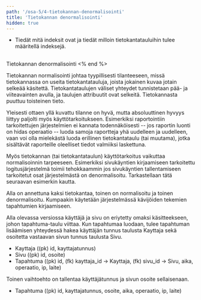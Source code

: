 ```yaml
---
path: '/osa-5/4-tietokannan-denormalisointi'
title: 'Tietokannan denormalisointi'
hidden: true
---
```



<text-box variant='learningObjectives' name='Oppimistavoitteet'>

- Tiedät mitä indeksit ovat ja tiedät milloin tietokantatauluihin tulee määritellä indeksejä.

</text-box>


##
  Tietokannan denormalisointi
<% end %>


  Tietokannan normalisointi johtaa tyypillisesti tilanteeseen, missä tietokannassa on useita tietokantatauluja, joista jokainen kuvaa jotain selkeää käsitettä. Tietokantataulujen väliset yhteydet tunnistetaan pää- ja viiteavainten avulla, ja taulujen attribuutit ovat selkeitä. Tietokannasta puuttuu toisteinen tieto.



  Yleisesti ottaen yllä kuvattu tilanne on hyvä, mutta absoluuttinen hyvyys liittyy paljolti myös käyttötarkoitukseen. Esimerkiksi raportointiin tarkoitettujen järjestelmien ei kannata todennäköisesti -- jos raportin luonti on hidas operaatio -- luoda samoja raportteja yhä uudelleen ja uudelleen, vaan voi olla mielekästä luoda erillinen tietokantataulu (tai muutama), jotka sisältävät raporteille oleelliset tiedot valmiiksi laskettuna.



  Myös tietokannan (tai tietokantataulun) käyttötarkoitus vaikuttaa normalisoinnin tarpeeseen. Esimerkiksi sivukäyntien kirjaamiseen tarkoitettu logitusjärjestelmä toimii tehokkaammin jos sivukäyntien tallentamiseen tarkoitetut osat järjestelmästä on denormalisoitu. Tarkastellaan tätä seuraavan esimerkin kautta.



  Alla on annettuna kaksi tietokantaa, toinen on normalisoitu ja toinen denormalisoitu. Kumpaakin käytetään järjestelmässä kävijöiden tekemien tapahtumien kirjaamiseen.



  Alla olevassa versiossa käyttäjä ja sivu on eriytetty omaksi käsitteekseen, johon tapahtuma-taulu viittaa. Kun tapahtumaa luodaan, tulee tapahtuman lisäämisen yhteydessä hakea käyttäjän tunnus taulusta Kayttaja sekä osoitetta vastaavan sivun tunnus taulusta Sivu.



<ul>
  <li>
    Kayttaja ((pk) id, kayttajatunnus)
  </li>
  <li>
    Sivu ((pk) id, osoite)
  </li>
  <li>
    Tapahtuma ((pk) id, (fk) kayttaja_id -&gt; Kayttaja, (fk) sivu_id -&gt; Sivu, aika, operaatio, ip, laite)
  </li>
</ul>


  Toinen vaihtoehto on tallentaa käyttäjätunnus ja sivun osoite sellaisenaan.


<ul>
  <li>
    Tapahtuma ((pk) id, kayttajatunnus, osoite, aika, operaatio, ip, laite)
  </li>
</ul>

